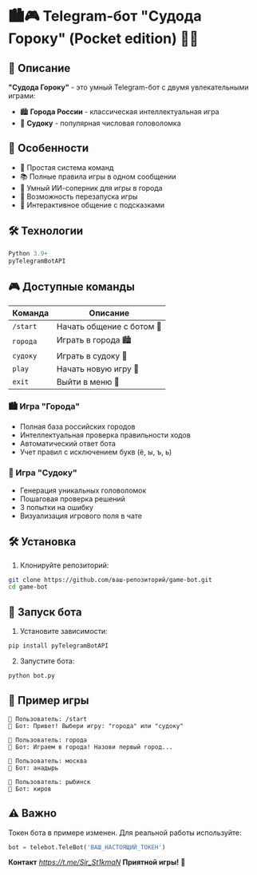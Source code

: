 # 🏙️🎮 Telegram-бот "Судода Гороку" (Pocket edition) 🤖✨

## 📝 Описание
**"Судода Гороку"** - это умный Telegram-бот с двумя увлекательными играми:
- 🏙 **Города России** - классическая интеллектуальная игра
- 🔢 **Судоку** - популярная числовая головоломка

## 🌟 Особенности
- 🎯 Простая система команд
- 📚 Полные правила игры в одном сообщении
- 🤖 Умный ИИ-соперник для игры в города
- 🔄 Возможность перезапуска игры
- 💬 Интерактивное общение с подсказками

## 🛠 Технологии
```python
Python 3.9+
pyTelegramBotAPI
```

## 🎮 Доступные команды
| Команда | Описание |
|---------|----------|
| `/start` | Начать общение с ботом 🏁 |
| `города` | Играть в города 🏙️ |
| `судоку` | Играть в судоку 🔢 |
| `play` | Начать новую игру 🔄 |
| `exit` | Выйти в меню 🚪 |

### 🏙️ Игра "Города"
- Полная база российских городов
- Интеллектуальная проверка правильности ходов
- Автоматический ответ бота
- Учет правил с исключением букв (ё, ы, ъ, ь)

### 🔢 Игра "Судоку"
- Генерация уникальных головоломок
- Пошаговая проверка решений
- 3 попытки на ошибку
- Визуализация игрового поля в чате

## 🛠 Установка

1. Клонируйте репозиторий:
```bash
git clone https://github.com/ваш-репозиторий/game-bot.git
cd game-bot
```

## 🚀 Запуск бота
1. Установите зависимости:
```bash
pip install pyTelegramBotAPI
```
2. Запустите бота:
```bash
python bot.py
```

## 📸 Пример игры
```
👤 Пользователь: /start
🤖 Бот: Привет! Выбери игру: "города" или "судоку"

👤 Пользователь: города
🤖 Бот: Играем в города! Назови первый город...

👤 Пользователь: москва
🤖 Бот: анадырь

👤 Пользователь: рыбинск
🤖 Бот: киров
```

## ⚠️ Важно
Токен бота в примере изменен. Для реальной работы используйте:
```python
bot = telebot.TeleBot('ВАШ_НАСТОЯЩИЙ_ТОКЕН')
```
**Контакт** *https://t.me/Sir_St1kmaN*
**Приятной игры!** 🎉
